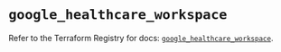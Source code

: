 # `google_healthcare_workspace`

Refer to the Terraform Registry for docs: [`google_healthcare_workspace`](https://registry.terraform.io/providers/hashicorp/google/6.36.0/docs/resources/healthcare_workspace).
